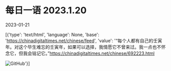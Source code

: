 # 每日一语 2023.1.20

2023-01-21

[{'type': 'text/html', 'language': None, 'base': 'https://chinadigitaltimes.net/chinese/feed', 'value': '“每个人都有自己的壬寅年。对这个毕生难忘的壬寅年，如果可以选择，我情愿它不曾来过。我一点也不怀念它，但我会铭记它。”https://chinadigitaltimes.net/chinese/692223.html

![GitHub](https://chinadigitaltimes.net/chinese/files/2023/01/image-1674282680343.png)'}]